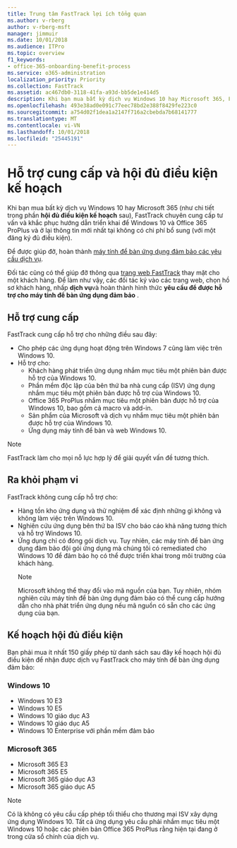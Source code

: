 ```yaml
---
title: Trung tâm FastTrack lợi ích tổng quan
ms.author: v-rberg
author: v-rberg-msft
manager: jimmuir
ms.date: 10/01/2018
ms.audience: ITPro
ms.topic: overview
f1_keywords:
- office-365-onboarding-benefit-process
ms.service: o365-administration
localization_priority: Priority
ms.collection: FastTrack
ms.assetid: ac467db0-3118-41fa-a93d-bb5de1e414d5
description: Khi bạn mua bất kỳ dịch vụ Windows 10 hay Microsoft 365, FastTrack chuyên cung cấp tư vấn và khắc phục hướng dẫn triển khai để Windows 10 và Office 365 ProPlus và ở lại up-to-không có chi phí bổ sung (với một đăng ký đủ điều kiện).
ms.openlocfilehash: 493e38ad0e091c77eec78bd2e388f8429fe223c0
ms.sourcegitcommit: a754d02f1dea1a2147f716a2cbebda7b68141777
ms.translationtype: MT
ms.contentlocale: vi-VN
ms.lasthandoff: 10/01/2018
ms.locfileid: "25445191"
---
```

# <a name="assistance-offered-and-eligible-plans"></a>Hỗ trợ cung cấp và hội đủ điều kiện kế hoạch   

Khi bạn mua bất kỳ dịch vụ Windows 10 hay Microsoft 365 (như chi tiết trong phần **hội đủ điều kiện kế hoạch** sau), FastTrack chuyên cung cấp tư vấn và khắc phục hướng dẫn triển khai để Windows 10 và Office 365 ProPlus và ở lại thông tin mới nhất tại không có chi phí bổ sung (với một đăng ký đủ điều kiện).

Để được giúp đỡ, hoàn thành [máy tính để bàn ứng dụng đảm bảo các yêu cầu dịch vụ](https://go.microsoft.com/fwlink/?linkid=2022721).

Đối tác cũng có thể giúp đỡ thông qua [trang web FastTrack](https://go.microsoft.com/fwlink/?linkid=780698) thay mặt cho một khách hàng. Để làm như vậy, các đối tác ký vào các trang web, chọn hồ sơ khách hàng, nhấp **dịch vụ**và hoàn thành hình thức **yêu cầu để được hỗ trợ cho máy tính để bàn ứng dụng đảm bảo** .

## <a name="assistance-offered"></a>Hỗ trợ cung cấp

FastTrack cung cấp hỗ trợ cho những điều sau đây:
- Cho phép các ứng dụng hoạt động trên Windows 7 cũng làm việc trên Windows 10.
- Hỗ trợ cho:
    - Khách hàng phát triển ứng dụng nhắm mục tiêu một phiên bản được hỗ trợ của Windows 10.
    - Phần mềm độc lập của bên thứ ba nhà cung cấp (ISV) ứng dụng nhắm mục tiêu một phiên bản được hỗ trợ của Windows 10.
    - Office 365 ProPlus nhắm mục tiêu một phiên bản được hỗ trợ của Windows 10, bao gồm cả macro và add-in.
    - Sản phẩm của Microsoft và dịch vụ nhắm mục tiêu một phiên bản được hỗ trợ của Windows 10.
    - Ứng dụng máy tính để bàn và web Windows 10.
> [!NOTE]
> FastTrack làm cho mọi nỗ lực hợp lý để giải quyết vấn đề tương thích. 

## <a name="out-of-scope"></a>Ra khỏi phạm vi

FastTrack không cung cấp hỗ trợ cho:
- Hàng tồn kho ứng dụng và thử nghiệm để xác định những gì không và không làm việc trên Windows 10.
- Nghiên cứu ứng dụng bên thứ ba ISV cho báo cáo khả năng tương thích và hỗ trợ Windows 10.
- Ứng dụng chỉ có đóng gói dịch vụ. Tuy nhiên, các máy tính để bàn ứng dụng đảm bảo đội gói ứng dụng mà chúng tôi có remediated cho Windows 10 để đảm bảo họ có thể được triển khai trong môi trường của khách hàng.
    > [!NOTE]
    > Microsoft không thể thay đổi vào mã nguồn của bạn. Tuy nhiên, nhóm nghiên cứu máy tính để bàn ứng dụng đảm bảo có thể cung cấp hướng dẫn cho nhà phát triển ứng dụng nếu mã nguồn có sẵn cho các ứng dụng của bạn.

 
## <a name="eligible-plans"></a>Kế hoạch hội đủ điều kiện

Bạn phải mua ít nhất 150 giấy phép từ danh sách sau đây kế hoạch hội đủ điều kiện để nhận được dịch vụ FastTrack cho máy tính để bàn ứng dụng đảm bảo:

### <a name="windows-10"></a>Windows 10
- Windows 10 E3
- Windows 10 E5
- Windows 10 giáo dục A3
- Windows 10 giáo dục A5 
- Windows 10 Enterprise với phần mềm đảm bảo

### <a name="microsoft-365"></a>Microsoft 365
- Microsoft 365 E3
- Microsoft 365 E5
- Microsoft 365 giáo dục A3
- Microsoft 365 giáo dục A5

> [!NOTE]
> Có là không có yêu cầu cấp phép tối thiểu cho thương mại ISV xây dựng ứng dụng Windows 10. Tất cả ứng dụng yêu cầu phải nhắm mục tiêu một Windows 10 hoặc các phiên bản Office 365 ProPlus rằng hiện tại đang ở trong cửa sổ chính của dịch vụ. 
